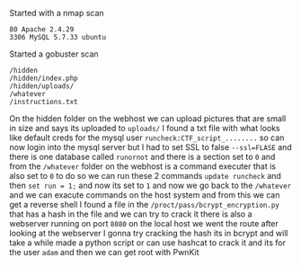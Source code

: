 Started with a nmap scan
```
80 Apache 2.4.29
3306 MySQL 5.7.33 ubuntu
```
Started a gobuster scan
```
/hidden
/hidden/index.php
/hidden/uploads/
/whatever
/instructions.txt
```
On the hidden folder on the webhost we can upload pictures that are small in size and says its uploaded to `uploads/` I found a txt file with what looks like default creds for the mysql user
`runcheck:CTF_script_........` so can now login into the mysql server but I had to set SSL to false `--ssl=FLASE` and there is one database called `runornot` and there is a section set to `0` and from the `/whatever` folder on the webhost is a command executer that is also set to `0` to do so we can run these 2 commands `update runcheck` and then `set run = 1;` and now its set to `1` and now we go back to the `/whatever` and we can exacute commands on the host system and from this we can get a reverse shell I found a file in the `/proct/pass/bcrypt_encryption.py` that has a hash in the file and we can try to crack it there is also a webserver running on port `8080` on the local host we went the route after looking at the webserver I gonna try cracking the hash its in bcrypt and will take a while made a python script or can use hashcat to crack it and its for the user `adam` and then we can get root with PwnKit 